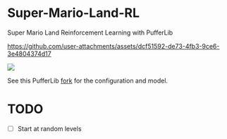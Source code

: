 # Super-Mario-Land-RL
Super Mario Land Reinforcement Learning with PufferLib

https://github.com/user-attachments/assets/dcf51592-de73-4fb3-9ce6-3e4804374d17

![](./assets/episode_return_chart.svg)

See this PufferLib [fork](https://github.com/tims457/PufferLib/tree/super_mario_land) for the configuration and model.

# TODO
- [ ] Start at random levels


